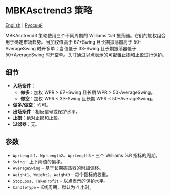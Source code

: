 # MBKAsctrend3 策略
[English](README.md) | [Русский](README_ru.md)

MBKAsctrend3 策略使用三个不同周期的 Williams %R 振荡器。它们的加权组合用于确定市场趋势。当加权值高于 67+Swing 且长期振荡器高于 50-AverageSwing 时开多单；当值低于 33-Swing 且长期振荡器低于 50+AverageSwing 时开空单。头寸通过以点表示的可配置止损和止盈进行保护。

## 细节
- **入场条件**：
  - **做多**：加权 WPR > 67+Swing 且长期 WPR > 50-AverageSwing。
  - **做空**：加权 WPR < 33-Swing 且长期 WPR < 50+AverageSwing。
- **做多/做空**：均可。
- **出场条件**：相反信号或保护水平。
- **止损**：绝对止损和止盈。
- **过滤器**：无。

## 参数
- `WprLength1`、`WprLength2`、`WprLength3` – 三个 Williams %R 指标的周期。
- `Swing` – 上下阈值的偏移。
- `AverageSwing` – 基于长期振荡器的附加偏移。
- `Weight1`、`Weight2`、`Weight3` – 每个指标的权重。
- `StopLoss`、`TakeProfit` – 以点表示的保护水平。
- `CandleType` – K线周期，默认为 4 小时。
